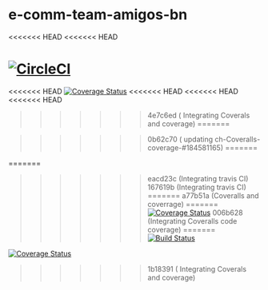 # e-comm-team-amigos-bn
<<<<<<< HEAD
<<<<<<< HEAD

[![CircleCI](https://circleci.com/gh/atlp-rwanda/e-comm-team-amigos-bn.svg?style=svg&circle-token=98f879ef16fb4e3428dcc029a5d03636afbeb563)](https://github.com/atlp-rwanda/e-comm-team-amigos-bn/pulls)
=======

<<<<<<< HEAD
[![Coverage Status](https://coveralls.io/repos/github/atlp-rwanda/e-comm-team-amigos-bn/badge.svg?branch=main)](https://coveralls.io/github/atlp-rwanda/e-comm-team-amigos-bn?branch=main)
<<<<<<< HEAD
<<<<<<< HEAD
<<<<<<< HEAD
>>>>>>> 4e7c6ed ( Integrating Coverals and coverage)
=======

>>>>>>> 0b62c70 ( updating ch-Coveralls-coverage-#184581165)
=======

=======
>>>>>>> eacd23c (Integrating travis CI)
>>>>>>> 167619b (Integrating travis CI)
=======
>>>>>>> a77b51a (Coveralls and coverrage)
=======
[![Coverage Status](https://coveralls.io/repos/github/atlp-rwanda/e-comm-team-amigos-bn/badge.svg?branch=develop)](https://coveralls.io/github/atlp-rwanda/e-comm-team-amigos-bn?branch=develop)
>>>>>>> 006b628 (Integrating Coveralls code coverage)
=======
[![Build Status](https://app.travis-ci.com/atlp-rwanda/e-comm-team-amigos-bn.svg?token=xBkhJqkvEJQT91y8VN21&branch=develop)](https://app.travis-ci.com/atlp-rwanda/e-comm-team-amigos-bn)

[![Coverage Status](https://coveralls.io/repos/github/atlp-rwanda/e-comm-team-amigos-bn/badge.svg?branch=main)](https://coveralls.io/github/atlp-rwanda/e-comm-team-amigos-bn?branch=main)
>>>>>>> 1b18391 ( Integrating Coverals and coverage)

